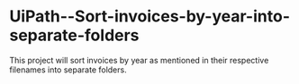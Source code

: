 # UiPath--Sort-invoices-by-year-into-separate-folders
This project will sort invoices by year as mentioned in their respective filenames into separate folders.
